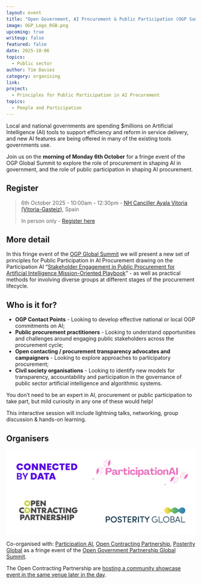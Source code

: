 ```yaml
---
layout: event
title: "Open Government, AI Procurement & Public Participation (OGP Summit Fringe Event)"
image: OGP_Logo_RGB.png
upcoming: true
writeup: false
featured: false
date: 2025-10-06
topics:
  - Public sector
author: Tim Davies
category: organising
link: 
project: 
  - Principles for Public Participation in AI Procurement
topics:
  - People and Participation
---
```


Local and national governments are spending $millions on Artificial Intelligence (AI) tools to support efficiency and reform in service delivery, and new AI features are being offered in many of the existing tools governments use. 

Join us on the **morning of Monday 6th October** for a fringe event of the OGP Global Summit to explore the role of procurement in shaping AI in government, and the role of public participation in shaping AI procurement. 

<!--more-->

## Register

> 6th October 2025 - 10:00am - 12:30pm - [NH Canciller Ayala Vitoria (Vitoria-Gasteiz)](https://www.nh-hotels.com/en/hotel/nh-canciller-ayala-vitoria), Spain
>
> In person only - [Register here](https://docs.google.com/forms/d/e/1FAIpQLSff8nm5EPkRXWRuws9TLX2V-oqlKzhmqOrgRWc0JanvyJ8b_Q/viewform?usp=header)

## More detail

In this fringe event of the [OGP Global Summit](https://spain.ogpsummit.org/) we will present a new set of principles for Public Participation in AI Procurement drawing on the Participation AI “[Stakeholder Engagement in Public Procurement for Artificial Intelligence Mission-Oriented Playbook](https://drive.google.com/file/d/1IRJv08KAVJZcQip7Ves1iY2vJFNr5b_5/view)” - as well as practical methods for involving diverse groups at different stages of the procurement lifecycle.

## Who is it for?

* **OGP Contact Points** - Looking to develop effective national or local OGP commitments on AI;
* **Public procurement practitioners** - Looking to understand opportunities and challenges around engaging public stakeholders across the procurement cycle;
* **Open contacting / procurement transparency advocates and campaigners** - Looking to explore approaches to participatory procurement;
* **Civil society organisations** - Looking to identify new models for transparency, accountability and participation in the governance of public sector artificial intelligence and algorithmic systems.

You don’t need to be an expert in AI, procurement or public participation to take part, but mild curiosity in any one of these would help! 

This interactive session will include lightning talks, networking, group discussion & hands-on learning.

## Organisers

![Logos of the partners listed below](/assets/events/ProcurementLogos.png)

Co-organised with: [Participation AI](https://participationai.org/), [Open Contracting Partnership](https://www.open-contracting.org/), [Posterity Global](https://www.posterity.global/) as a fringe event of the [Open Government Partnership Global Summit](https://spain.ogpsummit.org/). 

The Open Contracting Partnership are [hosting a community showcase event in the same venue later in the day](https://www.open-contracting.org/events/ogp-summit-side-event-showcasing-and-implementing-open-contracting-best-practice/).